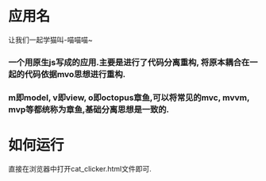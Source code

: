# 应用名
让我们一起学猫叫-喵喵喵~

### 一个用原生js写成的应用.主要是进行了代码分离重构, 将原本耦合在一起的代码依据mvo思想进行重构.
### m即model, v即view, o即octopus章鱼,可以将常见的mvc, mvvm, mvp等都统称为章鱼,基础分离思想是一致的.

# 如何运行
直接在浏览器中打开cat_clicker.html文件即可.
